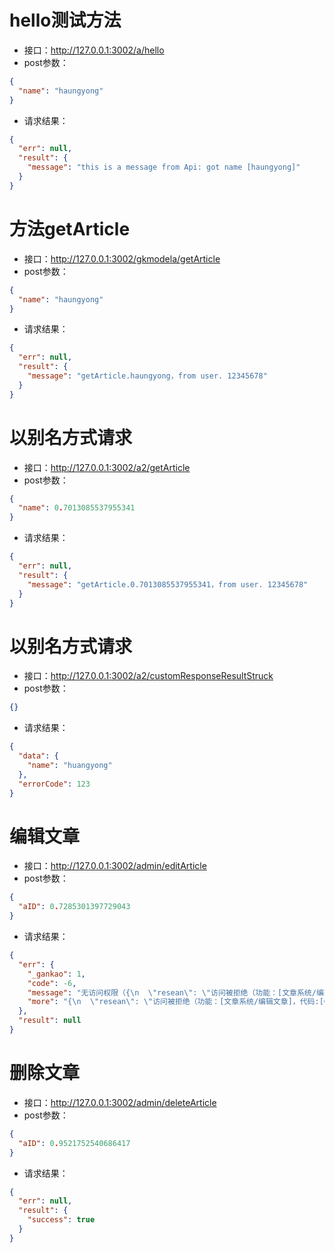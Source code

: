 # hello测试方法 #- 接口：http://127.0.0.1:3002/a/hello- post参数：```json{
  "name": "haungyong"
}```- 请求结果：```json{
  "err": null,
  "result": {
    "message": "this is a message from Api: got name [haungyong]"
  }
}```
# 方法getArticle #- 接口：http://127.0.0.1:3002/gkmodela/getArticle- post参数：```json{
  "name": "haungyong"
}```- 请求结果：```json{
  "err": null,
  "result": {
    "message": "getArticle.haungyong，from user. 12345678"
  }
}```
# 以别名方式请求 #- 接口：http://127.0.0.1:3002/a2/getArticle- post参数：```json{
  "name": 0.7013085537955341
}```- 请求结果：```json{
  "err": null,
  "result": {
    "message": "getArticle.0.7013085537955341，from user. 12345678"
  }
}```
# 以别名方式请求 #- 接口：http://127.0.0.1:3002/a2/customResponseResultStruck- post参数：```json{}```- 请求结果：```json{
  "data": {
    "name": "huangyong"
  },
  "errorCode": 123
}```
# 编辑文章 #- 接口：http://127.0.0.1:3002/admin/editArticle- post参数：```json{
  "aID": 0.7285301397729043
}```- 请求结果：```json{
  "err": {
    "_gankao": 1,
    "code": -6,
    "message": "无访问权限（{\n  \"resean\": \"访问被拒绝（功能：[文章系统/编辑文章]，代码:[GKModelA.editArticle]，原因：未授权）\"\n}）",
    "more": "{\n  \"resean\": \"访问被拒绝（功能：[文章系统/编辑文章]，代码:[GKModelA.editArticle]，原因：未授权）\"\n}"
  },
  "result": null
}```
# 删除文章 #- 接口：http://127.0.0.1:3002/admin/deleteArticle- post参数：```json{
  "aID": 0.9521752540686417
}```- 请求结果：```json{
  "err": null,
  "result": {
    "success": true
  }
}```